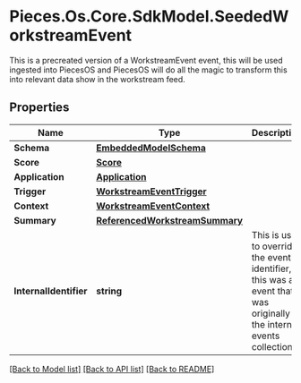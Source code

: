 # Pieces.Os.Core.SdkModel.SeededWorkstreamEvent
This is a precreated version of a WorkstreamEvent event, this will be used ingested into PiecesOS and PiecesOS will do all the magic to transform this into relevant data show in the workstream feed.

## Properties

Name | Type | Description | Notes
------------ | ------------- | ------------- | -------------
**Schema** | [**EmbeddedModelSchema**](EmbeddedModelSchema.md) |  | [optional] 
**Score** | [**Score**](Score.md) |  | [optional] 
**Application** | [**Application**](Application.md) |  | 
**Trigger** | [**WorkstreamEventTrigger**](WorkstreamEventTrigger.md) |  | 
**Context** | [**WorkstreamEventContext**](WorkstreamEventContext.md) |  | [optional] 
**Summary** | [**ReferencedWorkstreamSummary**](ReferencedWorkstreamSummary.md) |  | [optional] 
**InternalIdentifier** | **string** | This is used to override the event identifier, if this was an event that was originally in the internal events collection. | [optional] 

[[Back to Model list]](../README.md#documentation-for-models) [[Back to API list]](../README.md#documentation-for-api-endpoints) [[Back to README]](../README.md)

